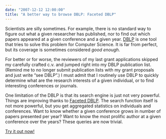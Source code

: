 ```yaml
---
date: "2007-12-12 12:00:00"
title: "A better way to browse DBLP: Faceted DBLP"
---
```




Scientists are silly sometimes. For example, there is no standard way to figure out what a given researcher has published, nor to find out which papers appeared at a given conference and a given year. [DBLP](http://dblp.uni-trier.de/db/index.html) is one tool that tries to solve this problem for Computer Science. It is far from perfect, but its coverage is sometimes considered <em>good enough</em>. 

For better or for worse, the reviewers of my last grant applications skipped my carefully crafted c.v. and jumped right into my DBLP publication list. (Remind me to no longer submit publication lists with my grant proposals and just write &ldquo;see DBLP&rdquo;.) I must admit that I routinely use DBLP to quickly determine what are the research interests of a given individual, or to find interesting conferences or journals.

One limitation of the DBLP is that its search engine is just not very powerful. Things are improving thanks to [Faceted DBLP](http://dblp.l3s.de/?q=&#038;newQuery=yes&#038;resTableName=query_resultmm9Aeu). The search function itself is not more powerful, but you get aggregated statistics on individuals and conferences. Want to know whether a given conference grows in number of papers presented per year? Want to know the most prolific author at a given conference over the years? These queries are now trivial.

[Try it out now!](http://dblp.l3s.de/?q=&amp;newQuery=yes&amp;resTableName=query_resultiugekL)

